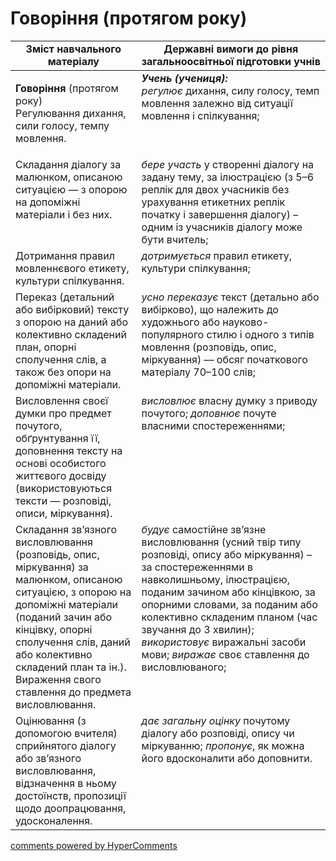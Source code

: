 <div id="hypercomments_widget" class="js-hypercomments-widget invisible"></div>

# Говоріння (протягом року)

<table>
  <tr>
    <td width="40%" align="center"><b>Зміст навчального матеріалу</b></td>
    <td width="60%" align="center"><b>Державні вимоги до рівня загальноосвітньої підготовки учнів</b></td>
  </tr>
<tbody>
  <tr>
    <td width="40%" style="vertical-align:top !important;">
    <p><b>Говоріння</b> (протягом року)<br>
Регулювання дихання, сили голосу, темпу мовлення.</td>
    <td width="60%" style="vertical-align:top !important;"> <i><b>Учень (учениця):</b></i><br>
<i>регулює</i> дихання, силу голосу, темп мовлення залежно від ситуації мовлення і спілкування;</td>
  </tr>
  <tr>
    <td width="40%" style="vertical-align:top !important;">
Складання діалогу за малюнком, описаною ситуацією — з опорою на допоміжні матеріали і без них. </td>
    <td width="60%" style="vertical-align:top !important;">
<i>бере участь</i> у створенні діалогу на задану тему, за ілюстрацією (з 5–6 реплік для двох учасників без урахування етикетних реплік початку і завершення діалогу) – одним із учасників діалогу може бути вчитель; </td>
  </tr>
  <tr>
    <td width="40%" style="vertical-align:top !important;">
Дотримання правил мовленнєвого етикету, культури спілкування.</td>
    <td width="60%" style="vertical-align:top !important;">
<i>дотримується</i> правил етикету, культури спілкування;</td>
  </tr>
  <tr>
    <td width="40%" style="vertical-align:top !important;">
Переказ (детальний або вибірковий) тексту з опорою на даний або колективно складений план, опорні сполучення слів, а також без опори на допоміжні матеріали.</td>
    <td width="60%" style="vertical-align:top !important;">
<i>усно переказує</i> текст (детально або вибірково), що належить до художнього або науково-популярного стилю і одного з типів мовлення (розповідь, опис, міркування) –– обсяг початкового матеріалу 70–100 слів;</td>
  </tr>
  <tr>
    <td width="40%" style="vertical-align:top !important;">
Висловлення своєї думки про предмет почутого, обґрунтування її, доповнення тексту на основі особистого життєвого досвіду (використовуються тексти — розповіді, описи, міркування).</td>
    <td width="60%" style="vertical-align:top !important;">
<i>висловлює</i> власну думку з приводу почутого; <i>доповнює</i> почуте власними спостереженнями;</td>
  </tr>
  <tr>
    <td width="40%" style="vertical-align:top !important;">
Складання зв’язного висловлювання (розповідь, опис, міркування) за малюнком, описаною ситуацією, з опорою на допоміжні матеріали (поданий зачин або кінцівку, опорні сполучення слів, даний або колективно складений план та ін.). Вираження свого ставлення до предмета висловлювання.</td>
    <td width="60%" style="vertical-align:top !important;">
<i>будує</i> самостійне зв’язне висловлювання (усний твір типу розповіді, опису або міркування) – за спостереженнями в навколишньому, ілюстрацією, поданим зачином або кінцівкою, за опорними словами, за поданим або колективно складеним планом (час звучання до 3 хвилин); <i>використовує</i> виражальні засоби мови; <i>виражає</i> своє ставлення до висловлюваного;</td>
  </tr>
  <tr>
    <td width="40%" style="vertical-align:top !important;">
Оцінювання (з допомогою вчителя) сприйнятого діалогу або зв’язного висловлювання, відзначення в ньому достоїнств, пропозиції щодо доопрацювання, удосконалення.</td>
    <td width="60%" style="vertical-align:top !important;">
<i>дає загальну оцінку</i> почутому діалогу або розповіді, опису чи міркуванню; <i>пропонує</i>, як можна його вдосконалити або доповнити.</td>
  </tr>
</tbody>
</table>

<div class="js-hypercomments-container">
<a href="http://hypercomments.com" class="hc-link" title="comments widget">comments powered by HyperComments</a>
</div>